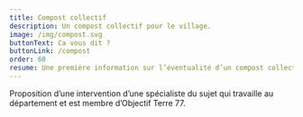 ```yaml
---
title: Compost collectif
description: Un compost collectif pour le village.
image: /img/compost.svg
buttonText: Ca vous dit ?
buttonLink: /compost
order: 60
resume: Une première information sur l’éventualité d’un compost collectif ?
---
```

Proposition d’une intervention d’une spécialiste du sujet qui travaille au département et est membre d’Objectif Terre 77.
